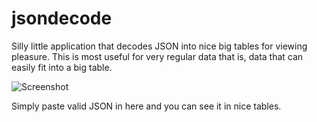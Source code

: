 jsondecode
==========

Silly little application that decodes JSON into nice big tables for viewing pleasure. This is most useful for very regular data that is, data that can easily fit into a big table.

![Screenshot](https://cloud.githubusercontent.com/assets/874280/4113529/503c55d4-324f-11e4-9c45-ab1367339bdb.png)

Simply paste valid JSON in here and you can see it in nice tables.
